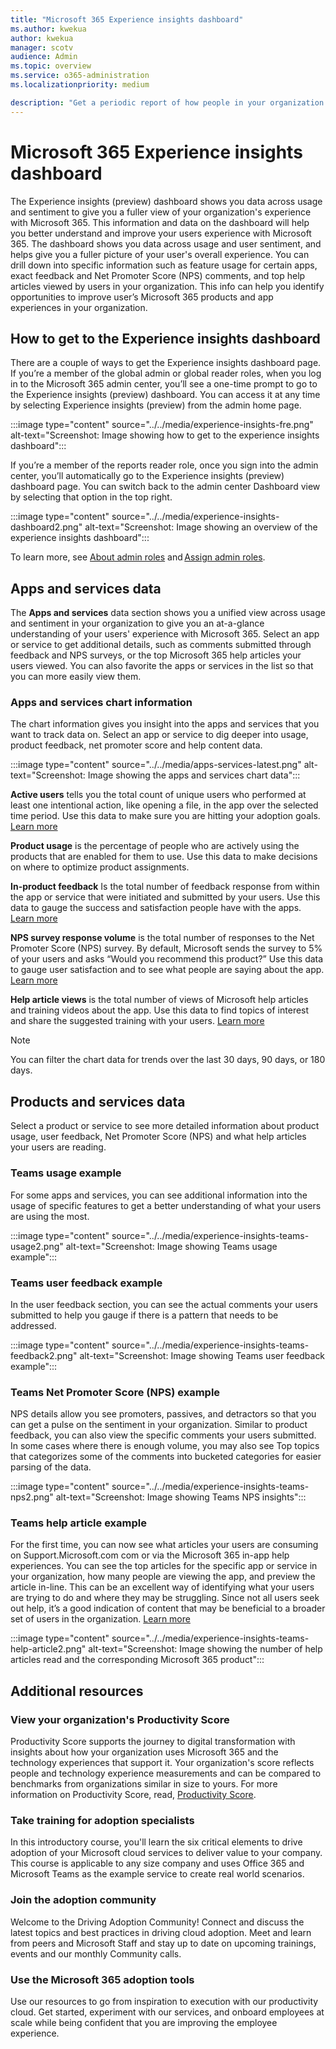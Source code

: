 ```yaml
---
title: "Microsoft 365 Experience insights dashboard"
ms.author: kwekua
author: kwekua
manager: scotv
audience: Admin
ms.topic: overview
ms.service: o365-administration
ms.localizationpriority: medium

description: "Get a periodic report of how people in your organization are using Microsoft 365 services and drill into each chart for more insights."
---
```


# Microsoft 365 Experience insights dashboard

The Experience insights (preview) dashboard shows you data across usage and sentiment to give you a fuller view of your organization's experience with Microsoft 365. This information and data on the dashboard will help you better understand and improve your users experience with Microsoft 365. The dashboard shows you data across usage and user sentiment, and helps give you a fuller picture of your user's overall experience. You can drill down into specific information such as feature usage for certain apps, exact feedback and Net Promoter Score (NPS) comments, and top help articles viewed by users in your organization. This info can help you identify opportunities to improve user’s Microsoft 365 products and app experiences in your organization.

<!--To learn more about adoption and training for users in your organization, see [Experience insights help article report](experience-insights-help-articles.md). -->

## How to get to the Experience insights dashboard

There are a couple of ways to get the Experience insights dashboard page. If you’re a member of the global admin or global reader roles, when you log in to the Microsoft 365 admin center, you’ll see a one-time prompt to go to the Experience insights (preview) dashboard. You can access it at any time by selecting Experience insights (preview) from the admin home page.

:::image type="content" source="../../media/experience-insights-fre.png" alt-text="Screenshot: Image showing how to get to the experience insights dashboard":::

If you’re a member of the reports reader role, once you sign into the admin center, you’ll automatically go to the Experience insights (preview) dashboard page. You can switch back to the admin center Dashboard view by selecting that option in the top right.

:::image type="content" source="../../media/experience-insights-dashboard2.png" alt-text="Screenshot: Image showing an overview of the experience insights dashboard":::

To learn more, see [About admin roles](../add-users/about-admin-roles.md) and [Assign admin roles](../add-users/assign-admin-roles.md).

## Apps and services data

The **Apps and services** data section shows you a unified view across usage and sentiment in your organization to give you an at-a-glance understanding of your users' experience with Microsoft 365. Select an app or service to get additional details, such as comments submitted through feedback and NPS surveys, or the top Microsoft 365 help articles your users viewed. You can also favorite the apps or services in the list so that you can more easily view them.

### Apps and services chart information

The chart information gives you insight into the apps and services that you want to track data on. Select an app or service to dig deeper into usage, product feedback, net promoter score and help content data.

:::image type="content" source="../../media/apps-services-latest.png" alt-text="Screenshot: Image showing the apps and services chart data":::

**Active users** tells you the total count of unique users who performed at least one intentional action, like opening a file, in the app over the selected time period. Use this data to make sure you are hitting your adoption goals. [Learn more](../activity-reports/active-users-ww.md)

**Product usage** is the percentage of people who are actively using the products that are enabled for them to use. Use this data to make decisions on where to optimize product assignments.

**In-product feedback** Is the total number of feedback response from within the app or service that were initiated and submitted by your users. Use this data to gauge the success and satisfaction people have with the apps. [Learn more](feedback-user-control.md)

**NPS survey response volume** is the total number of responses to the Net Promoter Score (NPS) survey. By default, Microsoft sends the survey to 5% of your users and asks “Would you recommend this product?” Use this data to gauge user satisfaction and to see what people are saying about the app. [Learn more](../manage/manage-feedback-product-insights.md)

**Help article views** is the total number of views of Microsoft help articles and training videos about the app. Use this data to find topics of interest and share the suggested training with your users. [Learn more](experience-insights-help-articles.md)

> [!NOTE]
> You can filter the chart data for trends over the last 30 days, 90 days, or 180 days.

## Products and services data

Select a product or service to see more detailed information about product usage, user feedback, Net Promoter Score (NPS) and what help articles your users are reading.

### Teams usage example

For some apps and services, you can see additional information into the usage of specific features to get a better understanding of what your users are using the most.

:::image type="content" source="../../media/experience-insights-teams-usage2.png" alt-text="Screenshot: Image showing Teams usage example":::

### Teams user feedback example

In the user feedback section, you can see the actual comments your users submitted to help you gauge if there is a pattern that needs to be addressed.

:::image type="content" source="../../media/experience-insights-teams-feedback2.png" alt-text="Screenshot: Image showing Teams user feedback example":::

### Teams Net Promoter Score (NPS) example

NPS details allow you see promoters, passives, and detractors so that you can get a pulse on the sentiment in your organization. Similar to product feedback, you can also view the specific comments your users submitted. In some cases where there is enough volume, you may also see Top topics that categorizes some of the comments into bucketed categories for easier parsing of the data.

:::image type="content" source="../../media/experience-insights-teams-nps2.png" alt-text="Screenshot: Image showing Teams NPS insights":::

### Teams help article example

For the first time, you can now see what articles your users are consuming on Support.Microsoft.com com or via the Microsoft 365 in-app help experiences. You can see the top articles for the specific app or service in your organization, how many people are viewing the app, and preview the article in-line. This can be an excellent way of identifying what your users are trying to do and where they may be struggling. Since not all users seek out help, it’s a good indication of content that may be beneficial to a broader set of users in the organization. [Learn more](experience-insights-help-articles.md)

:::image type="content" source="../../media/experience-insights-teams-help-article2.png" alt-text="Screenshot: Image showing the number of help articles read and the corresponding Microsoft 365 product":::

## Additional resources

<!-- :::image type="content" source="../../media/additional-resources.png" alt-text="Screenshot: Image showing additional resources you can select"::: -->

### View your organization's Productivity Score

Productivity Score supports the journey to digital transformation with insights about how your organization uses Microsoft 365 and the technology experiences that support it. Your organization's score reflects people and technology experience measurements and can be compared to benchmarks from organizations similar in size to yours. For more information on Productivity Score, read, [Productivity Score](../productivity/productivity-score.md).

### Take training for adoption specialists

In this introductory course, you'll learn the six critical elements to drive adoption of your Microsoft cloud services to deliver value to your company. This course is applicable to any size company and uses Office 365 and Microsoft Teams as the example service to create real world scenarios.

### Join the adoption community

Welcome to the Driving Adoption Community! Connect and discuss the latest topics and best practices in driving cloud adoption. Meet and learn from peers and Microsoft Staff and stay up to date on upcoming trainings, events and our monthly Community calls.

### Use the Microsoft 365 adoption tools

Use our resources to go from inspiration to execution with our productivity cloud. Get started, experiment with our services, and onboard employees at scale while being confident that you are improving the employee experience.
